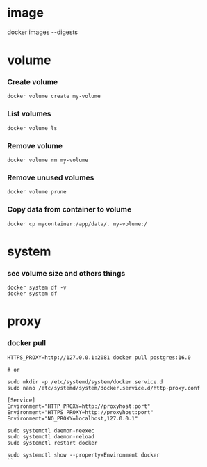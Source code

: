 # image
docker images --digests

# volume
### Create volume
`docker volume create my-volume`

### List volumes
`docker volume ls`

### Remove volume
`docker volume rm my-volume`

### Remove unused volumes
`docker volume prune`

### Copy data from container to volume
`docker cp mycontainer:/app/data/. my-volume:/`

# system
### see volume size and others things
```
docker system df -v
docker system df
```

# proxy
### docker pull
```
HTTPS_PROXY=http://127.0.0.1:2081 docker pull postgres:16.0

# or

sudo mkdir -p /etc/systemd/system/docker.service.d
sudo nano /etc/systemd/system/docker.service.d/http-proxy.conf

[Service]
Environment="HTTP_PROXY=http://proxyhost:port"
Environment="HTTPS_PROXY=http://proxyhost:port"
Environment="NO_PROXY=localhost,127.0.0.1"

sudo systemctl daemon-reexec
sudo systemctl daemon-reload
sudo systemctl restart docker

sudo systemctl show --property=Environment docker
``
